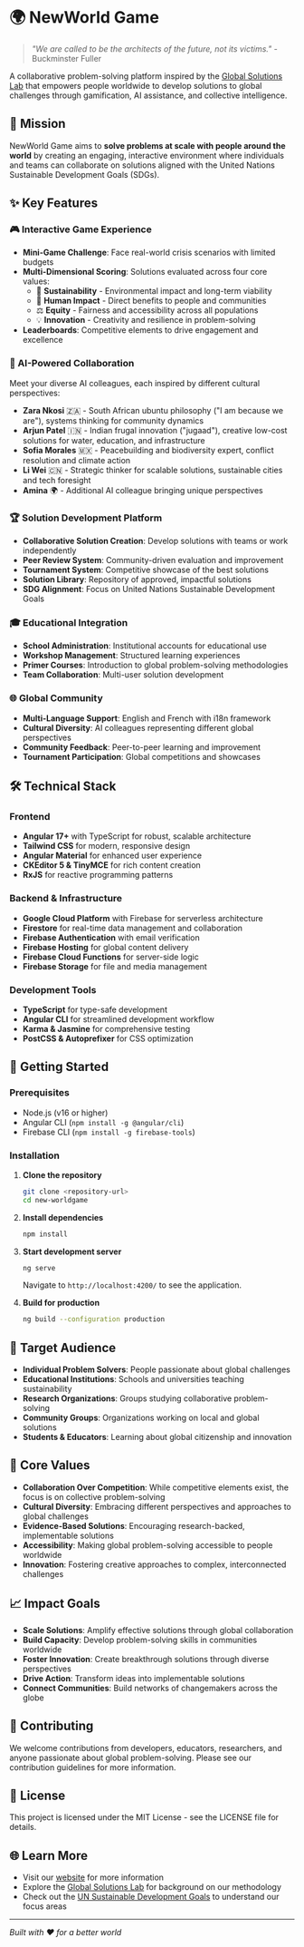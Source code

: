 # 🌍 NewWorld Game

> *"We are called to be the architects of the future, not its victims."* - Buckminster Fuller

A collaborative problem-solving platform inspired by the [Global Solutions Lab](https://designsciencelab.com/) that empowers people worldwide to develop solutions to global challenges through gamification, AI assistance, and collective intelligence.

## 🎯 Mission

NewWorld Game aims to **solve problems at scale with people around the world** by creating an engaging, interactive environment where individuals and teams can collaborate on solutions aligned with the United Nations Sustainable Development Goals (SDGs).

## ✨ Key Features

### 🎮 Interactive Game Experience
- **Mini-Game Challenge**: Face real-world crisis scenarios with limited budgets
- **Multi-Dimensional Scoring**: Solutions evaluated across four core values:
  - 🌱 **Sustainability** - Environmental impact and long-term viability
  - 🏥 **Human Impact** - Direct benefits to people and communities
  - ⚖️ **Equity** - Fairness and accessibility across all populations
  - 💡 **Innovation** - Creativity and resilience in problem-solving
- **Leaderboards**: Competitive elements to drive engagement and excellence

### 🤖 AI-Powered Collaboration
Meet your diverse AI colleagues, each inspired by different cultural perspectives:

- **Zara Nkosi** 🇿🇦 - South African ubuntu philosophy ("I am because we are"), systems thinking for community dynamics
- **Arjun Patel** 🇮🇳 - Indian frugal innovation ("jugaad"), creative low-cost solutions for water, education, and infrastructure
- **Sofia Morales** 🇲🇽 - Peacebuilding and biodiversity expert, conflict resolution and climate action
- **Li Wei** 🇨🇳 - Strategic thinker for scalable solutions, sustainable cities and tech foresight
- **Amina** 🌍 - Additional AI colleague bringing unique perspectives

### 🏆 Solution Development Platform
- **Collaborative Solution Creation**: Develop solutions with teams or work independently
- **Peer Review System**: Community-driven evaluation and improvement
- **Tournament System**: Competitive showcase of the best solutions
- **Solution Library**: Repository of approved, impactful solutions
- **SDG Alignment**: Focus on United Nations Sustainable Development Goals

### 🎓 Educational Integration
- **School Administration**: Institutional accounts for educational use
- **Workshop Management**: Structured learning experiences
- **Primer Courses**: Introduction to global problem-solving methodologies
- **Team Collaboration**: Multi-user solution development

### 🌐 Global Community
- **Multi-Language Support**: English and French with i18n framework
- **Cultural Diversity**: AI colleagues representing different global perspectives
- **Community Feedback**: Peer-to-peer learning and improvement
- **Tournament Participation**: Global competitions and showcases

## 🛠️ Technical Stack

### Frontend
- **Angular 17+** with TypeScript for robust, scalable architecture
- **Tailwind CSS** for modern, responsive design
- **Angular Material** for enhanced user experience
- **CKEditor 5 & TinyMCE** for rich content creation
- **RxJS** for reactive programming patterns

### Backend & Infrastructure
- **Google Cloud Platform** with Firebase for serverless architecture
- **Firestore** for real-time data management and collaboration
- **Firebase Authentication** with email verification
- **Firebase Hosting** for global content delivery
- **Firebase Cloud Functions** for server-side logic
- **Firebase Storage** for file and media management

### Development Tools
- **TypeScript** for type-safe development
- **Angular CLI** for streamlined development workflow
- **Karma & Jasmine** for comprehensive testing
- **PostCSS & Autoprefixer** for CSS optimization

## 🚀 Getting Started

### Prerequisites
- Node.js (v16 or higher)
- Angular CLI (`npm install -g @angular/cli`)
- Firebase CLI (`npm install -g firebase-tools`)

### Installation

1. **Clone the repository**
   ```bash
   git clone <repository-url>
   cd new-worldgame
   ```

2. **Install dependencies**
   ```bash
   npm install
   ```

3. **Start development server**
   ```bash
   ng serve
   ```
   Navigate to `http://localhost:4200/` to see the application.

4. **Build for production**
   ```bash
   ng build --configuration production
   ```

## 🎯 Target Audience

- **Individual Problem Solvers**: People passionate about global challenges
- **Educational Institutions**: Schools and universities teaching sustainability
- **Research Organizations**: Groups studying collaborative problem-solving
- **Community Groups**: Organizations working on local and global solutions
- **Students & Educators**: Learning about global citizenship and innovation

## 🌟 Core Values

- **Collaboration Over Competition**: While competitive elements exist, the focus is on collective problem-solving
- **Cultural Diversity**: Embracing different perspectives and approaches to global challenges
- **Evidence-Based Solutions**: Encouraging research-backed, implementable solutions
- **Accessibility**: Making global problem-solving accessible to people worldwide
- **Innovation**: Fostering creative approaches to complex, interconnected challenges

## 📈 Impact Goals

- **Scale Solutions**: Amplify effective solutions through global collaboration
- **Build Capacity**: Develop problem-solving skills in communities worldwide
- **Foster Innovation**: Create breakthrough solutions through diverse perspectives
- **Drive Action**: Transform ideas into implementable solutions
- **Connect Communities**: Build networks of changemakers across the globe

## 🤝 Contributing

We welcome contributions from developers, educators, researchers, and anyone passionate about global problem-solving. Please see our contribution guidelines for more information.

## 📄 License

This project is licensed under the MIT License - see the LICENSE file for details.

## 🌐 Learn More

- Visit our [website](https://newworld-game.org) for more information
- Explore the [Global Solutions Lab](https://designsciencelab.com/) for background on our methodology
- Check out the [UN Sustainable Development Goals](https://sdgs.un.org/goals) to understand our focus areas

---

*Built with ❤️ for a better world*